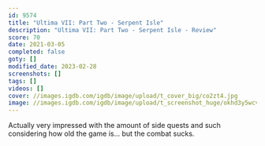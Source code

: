 ```yaml
---
id: 9574
title: "Ultima VII: Part Two - Serpent Isle"
description: "Ultima VII: Part Two - Serpent Isle - Review"
score: 70
date: 2021-03-05
completed: false
goty: []
modified_date: 2023-02-28
screenshots: []
tags: []
videos: []
cover: //images.igdb.com/igdb/image/upload/t_cover_big/co2zt4.jpg
image: //images.igdb.com/igdb/image/upload/t_screenshot_huge/okhd3y5wcvewt18ibugk.jpg
---
```

Actually very impressed with the amount of side quests and such considering how old the game is... but the combat sucks.